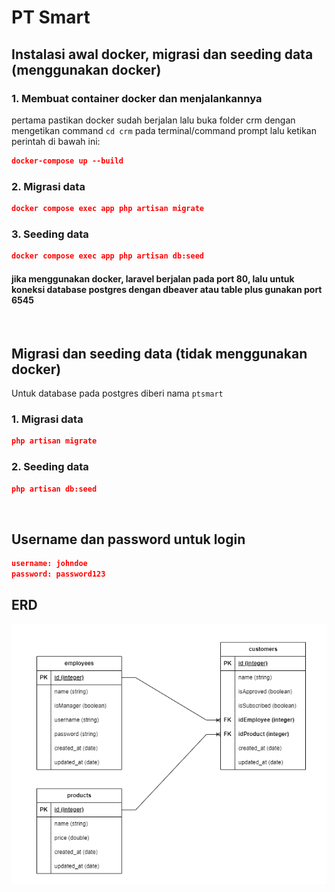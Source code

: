 # PT Smart

## Instalasi awal docker, migrasi dan seeding data (menggunakan docker)

### 1. Membuat container docker dan menjalankannya
pertama pastikan docker sudah berjalan lalu buka folder crm dengan mengetikan command ```cd crm``` pada terminal/command prompt lalu ketikan perintah di bawah ini:
```json
docker-compose up --build
```
### 2. Migrasi data
```json
docker compose exec app php artisan migrate
```
### 3. Seeding data
```json
docker compose exec app php artisan db:seed
```
#### jika menggunakan docker, laravel berjalan pada port 80, lalu untuk koneksi database postgres dengan dbeaver atau table plus gunakan port 6545

&nbsp;

## Migrasi dan seeding data (tidak menggunakan docker)
Untuk database pada postgres diberi nama ```ptsmart```
### 1. Migrasi data
```json
php artisan migrate
```

### 2. Seeding data
```json
php artisan db:seed
```
&nbsp;

## Username dan password untuk login
```json
username: johndoe
password: password123
```
## ERD
![Gambar ERD](./erd_ptsmart.png)
